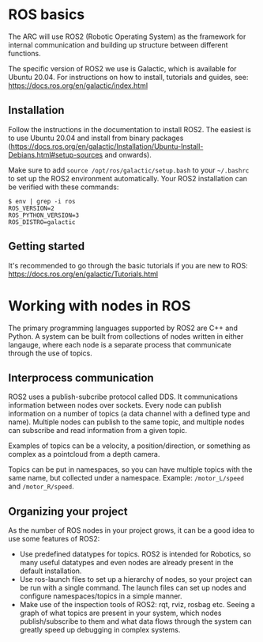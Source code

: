 # ROS basics

The ARC will use ROS2 (Robotic Operating System) as the framework for internal communication and building up structure between different functions.

The specific version of ROS2 we use is Galactic, which is available for Ubuntu 20.04. For instructions on how to install, tutorials and guides, see: https://docs.ros.org/en/galactic/index.html

## Installation

Follow the instructions in the documentation to install ROS2. The easiest is to use Ubuntu 20.04 and install from binary packages (https://docs.ros.org/en/galactic/Installation/Ubuntu-Install-Debians.html#setup-sources and onwards).

Make sure to add `source /opt/ros/galactic/setup.bash` to your `~/.bashrc` to set up the ROS2 environment automatically. Your ROS2 installation can be verified with these commands:

```
$ env | grep -i ros
ROS_VERSION=2
ROS_PYTHON_VERSION=3
ROS_DISTRO=galactic
```

## Getting started

It's recommended to go through the basic tutorials if you are new to ROS: https://docs.ros.org/en/galactic/Tutorials.html

# Working with nodes in ROS

The primary programming languages supported by ROS2 are C++ and Python. A system can be built from collections of nodes written in either langauge, where each node is a separate process that communicate through the use of topics.

## Interprocess communication

ROS2 uses a publish-subcribe protocol called DDS. It communications information between nodes over sockets. Every node can publish information on a number of topics (a data channel with a defined type and name). Multiple nodes can publish to the same topic, and multiple nodes can subscribe and read information from a given topic.

Examples of topics can be a velocity, a position/direction, or something as complex as a pointcloud from a depth camera.

Topics can be put in namespaces, so you can have multiple topics with the same name, but collected under a namespace. Example: `/motor_L/speed` and `/motor_R/speed`.

## Organizing your project

As the number of ROS nodes in your project grows, it can be a good idea to use some features of ROS2:

* Use predefined datatypes for topics. ROS2 is intended for Robotics, so many useful datatypes and even nodes are already present in the default installation.
* Use ros-launch files to set up a hierarchy of nodes, so your project can be run with a single command. The launch files can set up nodes and configure namespaces/topics in a simple manner.
* Make use of the inspection tools of ROS2: rqt, rviz, rosbag etc. Seeing a graph of what topics are present in your system, which nodes publish/subscribe to them and what data flows through the system can greatly speed up debugging in complex systems.
